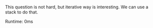 This question is not hard, but iterative way is interesting. We can use a stack to do that.

Runtime: 0ms
